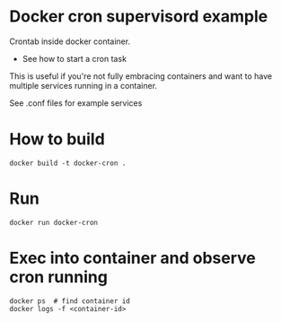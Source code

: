 # Docker cron supervisord example

Crontab inside docker container. 

- See how to start a cron task

This is useful if you're not fully embracing containers and 
want to have multiple services running in a container.

See .conf files for example services


# How to build

```
docker build -t docker-cron .
```

# Run
```
docker run docker-cron
```

# Exec into container and observe cron running

```
docker ps  # find container id
docker logs -f <container-id>
```
